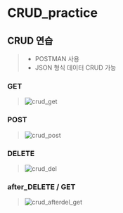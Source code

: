 # CRUD_practice

## CRUD 연습
> * POSTMAN 사용
> * JSON 형식 데이터 CRUD 가능

### GET
> ![crud_get](https://user-images.githubusercontent.com/105911312/195015698-cb9d0853-7464-46e0-b92c-8d23fb8a8f35.png)

### POST
> ![crud_post](https://user-images.githubusercontent.com/105911312/195015745-da5cff3b-6cec-40c6-a793-5b795f04c26d.png)

### DELETE
> ![crud_del](https://user-images.githubusercontent.com/105911312/195015815-5bb18a17-eabe-4ede-800a-1604a4ad8903.png)

### after_DELETE / GET
> ![crud_afterdel_get](https://user-images.githubusercontent.com/105911312/195015896-dd8b122d-44f3-44a8-be96-331ebdfee1d5.png)
